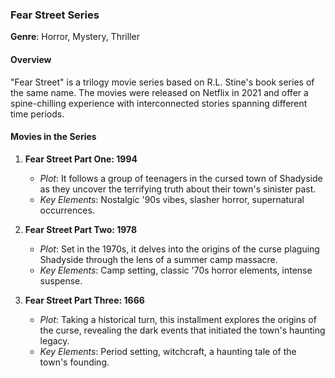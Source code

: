 ### Fear Street Series
**Genre**: Horror, Mystery, Thriller

#### Overview
"Fear Street" is a trilogy movie series based on R.L. Stine's book series of the same name. The movies were released on Netflix in 2021 and offer a spine-chilling experience with interconnected stories spanning different time periods.

#### Movies in the Series
1. **Fear Street Part One: 1994**
   - *Plot*: It follows a group of teenagers in the cursed town of Shadyside as they uncover the terrifying truth about their town's sinister past.
   - *Key Elements*: Nostalgic '90s vibes, slasher horror, supernatural occurrences.

2. **Fear Street Part Two: 1978**
   - *Plot*: Set in the 1970s, it delves into the origins of the curse plaguing Shadyside through the lens of a summer camp massacre.
   - *Key Elements*: Camp setting, classic '70s horror elements, intense suspense.

3. **Fear Street Part Three: 1666**
   - *Plot*: Taking a historical turn, this installment explores the origins of the curse, revealing the dark events that initiated the town's haunting legacy.
   - *Key Elements*: Period setting, witchcraft, a haunting tale of the town's founding.

